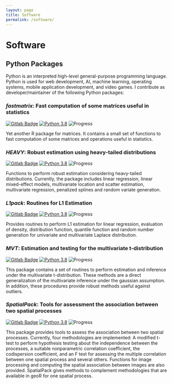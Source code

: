 ```yaml
---
layout: page
title: Software
permalink: /software/
---
```



# Software

## **Python Packages**

Python is an interpreted high-level general-purpose programming language. Python is used for web development, AI, machine learning, operating systems, 
mobile application development, and video games. I contribute as developer/maintainer of the following Python packages:  

### ***fastmatrix*: Fast computation of some matrices useful in statistics**
[![Gitlab Badge](https://img.shields.io/badge/fastmatrix-package-blue)](https://gitlab.com/FAAM/fastmatrix)
[![Python 3.8](https://img.shields.io/badge/python-3.8-blue.svg)](https://www.python.org/downloads/release/python-380/)
![Progress](https://img.shields.io/badge/project-in%20progress-blue)
<!---
<img src="https://img.shields.io/pypi/dm/airflow?color=blue" alt="">
-->

Yet another R package for matrices. It contains a small set of functions to fast computation of some matrices and operations useful in statistics.

### ***HEAVY*: Robust estimation using heavy-tailed distributions**
[![Gitlab Badge](https://img.shields.io/badge/HEAVY-package-blue)](https://gitlab.com/FAAM)
[![Python 3.8](https://img.shields.io/badge/python-3.8-blue.svg)](https://www.python.org/downloads/release/python-380/)
![Progress](https://img.shields.io/badge/project-paused-yellow)


Functions to perform robust estimation considering heavy-tailed distributions. Currently, the package includes linear regression, linear mixed-effect models, multivariate location and scatter estimation, multivariate regression, penalized splines and random variate generation.
 

### ***L1pack*: Routines for L1 Estimation**
[![Gitlab Badge](https://img.shields.io/badge/L1pack-package-blue)](https://gitlab.com/FAAM)
[![Python 3.8](https://img.shields.io/badge/python-3.8-blue.svg)](https://www.python.org/downloads/release/python-380/)
![Progress](https://img.shields.io/badge/project-paused-yellow)

Provides routines to perform L1 estimation for linear regression, evaluation of density, distribution function, quantile function and random number generation for univariate and multivariate Laplace distribution.
 

### ***MVT*: Estimation and testing for the multivariate t-distribution**
[![Gitlab Badge](https://img.shields.io/badge/MVT-package-blue)](https://gitlab.com/FAAM)
[![Python 3.8](https://img.shields.io/badge/python-3.8-blue.svg)](https://www.python.org/downloads/release/python-380/)
![Progress](https://img.shields.io/badge/project-paused-yellow)

This package contains a set of routines to perform estimation and inference under the multivariate t-distribution. These methods are a direct generalization of the multivariate inference under the gaussian assumption. In addition, these procedures provide robust methods useful against outliers.
 

### ***SpatialPack*: Tools for assessment the association between two spatial processes**
[![Gitlab Badge](https://img.shields.io/badge/SpatialPack-package-blue)](https://gitlab.com/FAAM)
[![Python 3.8](https://img.shields.io/badge/python-3.8-blue.svg)](https://www.python.org/downloads/release/python-380/)
![Progress](https://img.shields.io/badge/project-paused-yellow)


This package provides tools to assess the association between two spatial processes. Currently, four methodologies are implemented: A modified t-test to perform hypothesis testing about the independence between the processes, a suitable nonparametric correlation coefficient, the codispersion coefficient, and an F test for assessing the multiple correlation between one spatial process and several others. Functions for image processing and computing the spatial association between images are also provided. SpatialPack gives methods to complement methodologies that are available in geoR for one spatial process.

